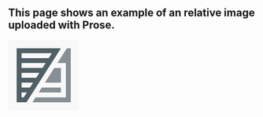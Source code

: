 ---
---
## This page shows an example of an relative image uploaded with Prose.
![1801942.png](/images/1801942.png)


